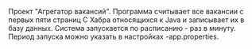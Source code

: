 Проект "Агрегатор вакансий".
Программа считывает все вакансии с первых пяти страниц С Хабра относящихся к Java
и записывает их в базу данных.
Система запускается по расписанию - раз в минуту.
Период запуска можно указать в настройках -app.properties.
